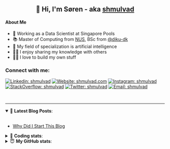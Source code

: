 <h2 align="center">
	👋 Hi, I'm Søren - aka <a href="https://shmulvad.com">shmulvad</a>
</h2>

#### About Me
- 🤖 Working as a Data Scientist at Singapore Pools
- 📚 Master of Computing from [NUS], BSc from [@diku-dk]
- 🧠 My field of specialization is artificial intelligence
- 👨‍🏫 I enjoy sharing my knowledge with others
- 👨‍💻 I love to build my own stuff

### Connect with me:

[![Linkedin: shmulvad](https://img.shields.io/badge/shmulvad-blue?style=flat&logo=Linkedin&logoColor=white)][linkedin]
[![Website: shmulvad.com](https://img.shields.io/badge/shmulvad.com-47CCCC?&style=flat&logo=Google-Chrome&logoColor=white)][website]
[![Instagram: shmulvad](https://img.shields.io/badge/-@shmulvad-purple?style=flat&logo=Instagram&logoColor=white)][instagram]
[![StackOverflow: shmulvad](https://img.shields.io/badge/shmulvad-FE7A16?style=flat&logo=stack-overflow&logoColor=white)][stackOverflow]
[![Twitter: shmulvad](https://img.shields.io/badge/@shmulvad-1ca0f1?style=flat&logo=twitter&logoColor=white)][twitter]
[![Email: shmulvad](https://img.shields.io/badge/shmulvad-D14836?style=flat&logo=gmail&logoColor=white)][mail]

<br />

---

<details open>
 <summary>📕 <b>Latest Blog Posts</b>: </summary>

<br>

<!-- BLOG-POST-LIST:START -->
- [Why Did I Start This Blog](https://shmulvad.com/blog/why-did-start-this-blog)
<!-- BLOG-POST-LIST:END -->

</details>

<!-- --- -->

<details>
 <summary>🤖 <b>Coding stats</b>: </summary>

<br>

NOTE: Doesn't track coding at work or work done in environments such as Jupyter Notebooks.

<!--START_SECTION:waka-->
![Code Time](http://img.shields.io/badge/Code%20Time-2%2C132%20hrs%2048%20mins-blue)

**I'm a Night 🦉** 

```text
🌞 Morning                440 commits         ██░░░░░░░░░░░░░░░░░░░░░░░   09.07 % 
🌆 Daytime                1250 commits        ██████░░░░░░░░░░░░░░░░░░░   25.76 % 
🌃 Evening                2003 commits        ██████████░░░░░░░░░░░░░░░   41.28 % 
🌙 Night                  1159 commits        ██████░░░░░░░░░░░░░░░░░░░   23.89 % 
```


📊 **This Week I Spent My Time On** 

```text
💬 Programming Languages: 
TypeScript               4 hrs 52 mins       ██████████░░░░░░░░░░░░░░░   41.21 % 
Python                   3 hrs 46 mins       ████████░░░░░░░░░░░░░░░░░   31.85 % 
Other                    1 hr 47 mins        ████░░░░░░░░░░░░░░░░░░░░░   15.12 % 
SCSS                     40 mins             █░░░░░░░░░░░░░░░░░░░░░░░░   05.71 % 
Markdown                 10 mins             ░░░░░░░░░░░░░░░░░░░░░░░░░   01.43 % 

🔥 Editors: 
VS Code                  10 hrs 2 mins       █████████████████████░░░░   84.88 % 
Zsh                      1 hr 47 mins        ████░░░░░░░░░░░░░░░░░░░░░   15.12 % 

🐱‍💻 Projects: 
chatbot_django           4 hrs 42 mins       ██████████░░░░░░░░░░░░░░░   39.77 % 
sppl-chatbot             4 hrs               ████████░░░░░░░░░░░░░░░░░   33.90 % 
datapakke-interface      1 hr 38 mins        ███░░░░░░░░░░░░░░░░░░░░░░   13.91 % 
Terminal                 1 hr 13 mins        ███░░░░░░░░░░░░░░░░░░░░░░   10.31 % 
local_econ_model         9 mins              ░░░░░░░░░░░░░░░░░░░░░░░░░   01.28 % 
```


 Last Updated on 07/09/2023 18:40:12 UTC
<!--END_SECTION:waka-->

</details>

<!-- --- -->

<details>
 <summary>😇 <b>My GitHub stats</b>: </summary>

<br>

<img align="left" alt="shmulvad's Github Stats" src="https://github-readme-stats.vercel.app/api?username=shmulvad&show_icons=true&hide_border=true" />

</details>



[website]: https://shmulvad.com
[twitter]: https://twitter.com/shmulvad
[linkedin]: https://linkedin.com/in/shmulvad
[instagram]: https://instagram.com/shmulvad
[stackOverflow]: https://stackoverflow.com/users/9248793/shmulvad
[mail]: mailto:shmulvad@gmail.com
[@diku-dk]: https://github.com/diku-dk
[github]: https://github.com/shmulvad
[NUS]: https://www.nus.edu.sg